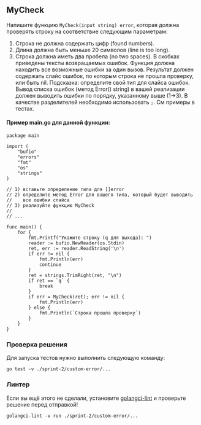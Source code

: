 ## MyCheck

Напишите функцию `MyCheck(input string) error`, которая должна проверять строку на соответствие следующим параметрам:
1) Строка не должна содержать цифр (found numbers).
2) Длина должна быть меньше 20 символов (line is too long).
3) Строка должна иметь два пробела (no two spaces).
В скобках приведены тексты возвращаемых ошибок.
Функция должна находить все возможные ошибки за один вызов. Результат должен содержать слайс ошибок, по которым строка не прошла проверку, или быть nil. Подсказка: определите свой тип для слайса ошибок.
Вывод списка ошибок (метод Error() string) в вашей реализации должен выводить ошибки по порядку, указанному выше (1->3). В качестве разделителей необходимо использовать `;`.
См примеры в тестах.


#### Пример main.go для данной функции:

```
package main

import (
    "bufio"
    "errors"
    "fmt"
    "os"
    "strings"
)

// 1) вставьте определение типа для []error
// 2) определите метод Error для вашего типа, который будет выводить
//    все ошибки слайса
// 3) реализуйте функцию MyCheck
//
// ...

func main() {
    for {
        fmt.Printf("Укажите строку (q для выхода): ")
        reader := bufio.NewReader(os.Stdin)
        ret, err := reader.ReadString('\n')
        if err != nil {
            fmt.Println(err)
            continue
        }
        ret = strings.TrimRight(ret, "\n")
        if ret == `q` {
            break
        }
        if err = MyCheck(ret); err != nil {
            fmt.Println(err)
        } else {
            fmt.Println(`Строка прошла проверку`)
        }
    }
}
```

### Проверка решения

Для запуска тестов нужно выполнить следующую команду:

```
go test -v ./sprint-2/custom-error/...
```

### Линтер

Если вы ещё этого не сделали, установите [golangci-lint](https://github.com/golangci/golangci-lint) и проверьте решение перед отправкой!
```
golangci-lint -v run ./sprint-2/custom-error/...
```
